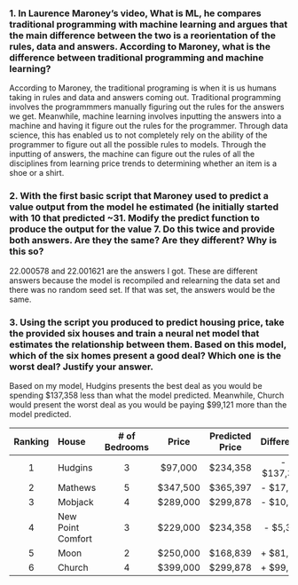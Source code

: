 ### **1. In Laurence Maroney’s video, What is ML, he compares traditional programming with machine learning and argues that the main difference between the two is a reorientation of the rules, data and answers.  According to Maroney, what is the difference between traditional programming and machine learning?**

According to Maroney, the traditional programing is when it is us humans taking in rules and data and answers coming out. Traditional programming involves the programmmers manually figuring out the rules for the answers we get. Meanwhile, machine learning involves inputting the answers into a machine and having it figure out the rules for the programmer. Through data science, this has enabled us to not completely rely on the ability of the programmer to figure out all the possible rules to models. Through the inputting of answers, the machine can figure out the rules of all the disciplines from learning price trends to determining whether an item is a shoe or a shirt.

### **2. With the first basic script that Maroney used to predict a value output from the model he estimated (he initially started with 10 that predicted ~31.  Modify the predict function to produce the output for the value 7.  Do this twice and provide both answers.  Are they the same?  Are they different?  Why is this so?**

22.000578 and 22.001621 are the answers I got. These are different answers because the model is recompiled and relearning the data set and there was no random seed set. If that was set, the answers would be the same.

### **3. Using the script you produced to predict housing price, take the provided six houses and train a neural net model that estimates the relationship between them.  Based on this model, which of the six homes present a good deal?  Which one is the worst deal?  Justify your answer.**

Based on my model, Hudgins presents the best deal as you would be spending $137,358 less than what the model predicted. Meanwhile, Church would present the worst deal as you would be paying $99,121 more than the model predicted. 

Ranking | House | # of Bedrooms | Price | Predicted Price | Difference
:---: | :--- | :---: | :---: | :---: | :---:
1 | Hudgins | 3 | $97,000 | $234,358 | - $137,358
2 | Mathews | 5 | $347,500 | $365,397 | - $17,897
3 | Mobjack | 4 | $289,000 | $299,878 | - $10,878
4 | New Point Comfort | 3 | $229,000 | $234,358 | - $5,358
5 | Moon | 2 | $250,000 | $168,839 | + $81,161
6 | Church | 4 | $399,000 | $299,878 | + $99,121
